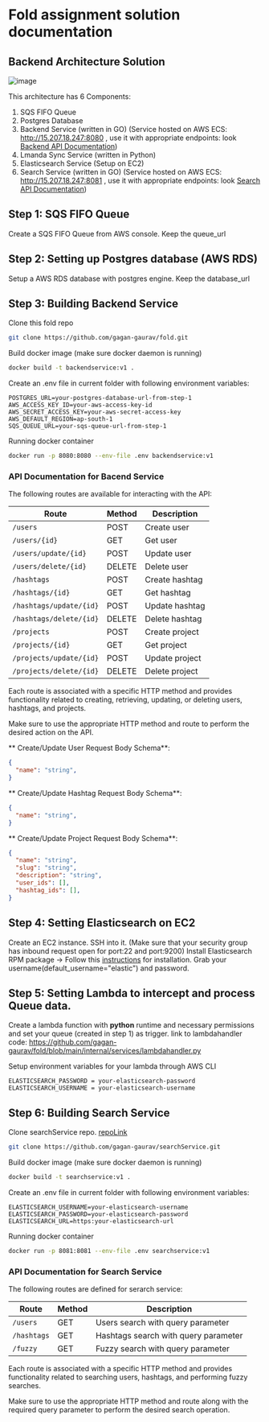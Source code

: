 # Fold assignment solution documentation

## Backend Architecture Solution
![image](https://github.com/gagan-gaurav/fold/assets/51356017/b3ff9eb8-079e-4407-8c57-5ce7af254b06)

This architecture has 6 Components:
1. SQS FIFO Queue
2. Postgres Database
3. Backend Service (written in GO) (Service hosted on AWS ECS: http://15.207.18.247:8080 , use it with appropriate endpoints: look [Backend API Documentation](#backend_apis))
4. Lmanda Sync Service (written in Python)
5. Elasticsearch Service (Setup on EC2)
6. Search Service (written in GO) (Service hosted on AWS ECS: http://15.207.18.247:8081 , use it with appropriate endpoints: look [Search API Documentation](#search_apis))


## Step 1: SQS FIFO Queue
Create a SQS FIFO Queue from AWS console. Keep the queue_url

## Step 2: Setting up Postgres database (AWS RDS)
Setup a AWS RDS database with postgres engine. Keep the database_url

## Step 3: Building Backend Service
Clone this fold repo
```bash
git clone https://github.com/gagan-gaurav/fold.git
```

Build docker image (make sure docker daemon is running)
```bash
docker build -t backendservice:v1 .
```

Create an .env file in current folder with following environment variables:
```
POSTGRES_URL=your-postgres-database-url-from-step-1
AWS_ACCESS_KEY_ID=your-aws-access-key-id
AWS_SECRET_ACCESS_KEY=your-aws-secret-access-key
AWS_DEFAULT_REGION=ap-south-1
SQS_QUEUE_URL=your-sqs-queue-url-from-step-1 
```

Running docker container 
```bash
docker run -p 8080:8080 --env-file .env backendservice:v1
```
<a id="backend_apis">
  
### API Documentation for Bacend Service

The following routes are available for interacting with the API:

| Route                          | Method | Description               |
|-------------------------------|--------|---------------------------|
| `/users`                       | POST   | Create user               |
| `/users/{id}`                  | GET    | Get user                  |
| `/users/update/{id}`           | POST   | Update user               |
| `/users/delete/{id}`           | DELETE | Delete user               |
| `/hashtags`                    | POST   | Create hashtag            |
| `/hashtags/{id}`               | GET    | Get hashtag               |
| `/hashtags/update/{id}`        | POST   | Update hashtag            |
| `/hashtags/delete/{id}`        | DELETE | Delete hashtag            |
| `/projects`                    | POST   | Create project            |
| `/projects/{id}`               | GET    | Get project               |
| `/projects/update/{id}`        | POST   | Update project            |
| `/projects/delete/{id}`        | DELETE | Delete project            |

Each route is associated with a specific HTTP method and provides functionality related to creating, retrieving, updating, or deleting users, hashtags, and projects.

Make sure to use the appropriate HTTP method and route to perform the desired action on the API.

** Create/Update User Request Body Schema**:
```json
{
  "name": "string",
}
```

** Create/Update Hashtag Request Body Schema**:
```json
{
  "name": "string",
}
```

** Create/Update Project Request Body Schema**:
```json
{
  "name": "string",
  "slug": "string",
  "description": "string",
  "user_ids": [],
  "hashtag_ids": [],
}
```


</a>

## Step 4: Setting Elasticsearch on EC2

Create an EC2 instance. SSH into it. (Make sure that your security group has inbound request open for port:22 and port:9200)
Install Elasticsearch RPM package -> Follow this [instructions](https://www.elastic.co/guide/en/elasticsearch/reference/current/rpm.html) for installation.
Grab your username(default_username="elastic") and password.

## Step 5: Setting Lambda to intercept and process Queue data.

Create a lambda function with **python** runtime and necessary permissions and set your queue (created in step 1) as trigger.
link to lambdahandler code: https://github.com/gagan-gaurav/fold/blob/main/internal/services/lambdahandler.py

Setup environment variables for your lambda through AWS CLI
```
ELASTICSEARCH_PASSWORD = your-elasticsearch-password
ELASTICSEARCH_USERNAME = your-elasticsearch-username
```

## Step 6: Building Search Service
Clone searchService repo. [repoLink](https://github.com/gagan-gaurav/searchService/tree/main)
```bash
git clone https://github.com/gagan-gaurav/searchService.git
```
Build docker image (make sure docker daemon is running)
```bash
docker build -t searchservice:v1 .
```

Create an .env file in current folder with following environment variables:
```
ELASTICSEARCH_USERNAME=your-elasticsearch-username
ELASTICSEARCH_PASSWORD=your-elasticsearch-password
ELASTICSEARCH_URL=https:your-elasticsearch-url
```

Running docker container 
```bash
docker run -p 8081:8081 --env-file .env searchservice:v1
```

<a id="search_apis">

### API Documentation for Search Service

The following routes are defined for serarch service:

| Route               | Method | Description                              |
|-----------------------|--------|----------------------------------------|
| `/users`              | GET    | Users search with query parameter      |
| `/hashtags`           | GET    | Hashtags search with query parameter   |
| `/fuzzy`              | GET    | Fuzzy search with query parameter      |

Each route is associated with a specific HTTP method and provides functionality related to searching users, hashtags, and performing fuzzy searches.

Make sure to use the appropriate HTTP method and route along with the required query parameter to perform the desired search operation.

</a>







